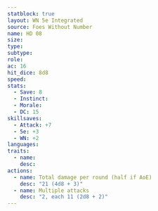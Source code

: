 ```yaml
---
statblock: true
layout: WN 5e Integrated
source: Foes Without Number
name: HD 08
size: 
type: 
subtype: 
role: 
ac: 16
hit_dice: 8d8
speed: 
stats:
  - Save: 8
  - Instinct: 
  - Morale:
  - DC: 15
skillsaves:
  - Attack: +7
  - 5e: +3
  - WN: +2
languages: 
traits:
  - name: 
    desc: 
actions:
  - name: Total damage per round (half if AoE)
    desc: "21 (4d8 + 3)"
  - name: Multiple attacks
    desc: "2, each 11 (2d8 + 2)"
---
```


